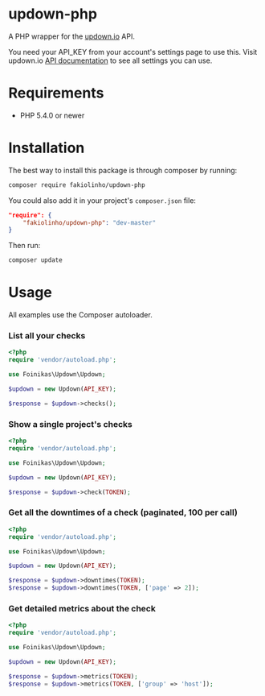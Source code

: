 # updown-php

A PHP wrapper for the [updown.io](https://updown.io/) API.

You need your API_KEY from your account's settings page to use this. Visit updown.io [API documentation](https://updown.io/api) to see all settings you can use.

# Requirements

- PHP 5.4.0 or newer

# Installation

The best way to install this package is through composer by running:

```bash
composer require fakiolinho/updown-php
```

You could also add it in your project's `composer.json` file:

```json
"require": {
	"fakiolinho/updown-php": "dev-master"
}
```

Then run:

```bash
composer update
```

# Usage

All examples use the Composer autoloader.

### List all your checks

```php
<?php
require 'vendor/autoload.php';

use Foinikas\Updown\Updown;

$updown = new Updown(API_KEY);

$response = $updown->checks();
```

### Show a single project's checks

```php
<?php
require 'vendor/autoload.php';

use Foinikas\Updown\Updown;

$updown = new Updown(API_KEY);

$response = $updown->check(TOKEN);
```

### Get all the downtimes of a check (paginated, 100 per call)

```php
<?php
require 'vendor/autoload.php';

use Foinikas\Updown\Updown;

$updown = new Updown(API_KEY);

$response = $updown->downtimes(TOKEN);
$response = $updown->downtimes(TOKEN, ['page' => 2]);
```

### Get detailed metrics about the check

```php
<?php
require 'vendor/autoload.php';

use Foinikas\Updown\Updown;

$updown = new Updown(API_KEY);

$response = $updown->metrics(TOKEN);
$response = $updown->metrics(TOKEN, ['group' => 'host']);
```